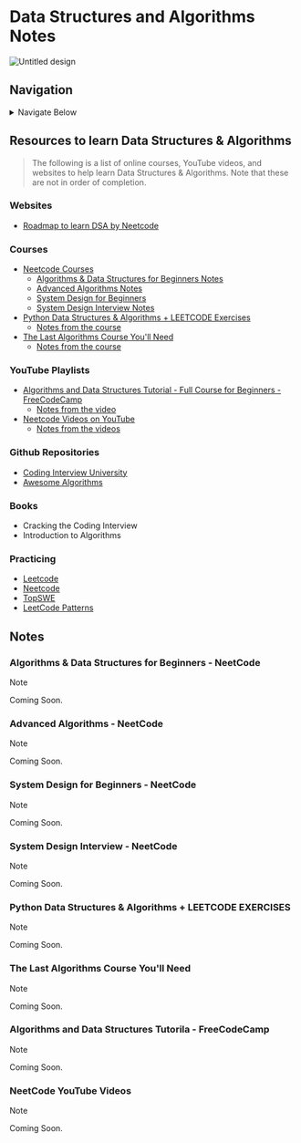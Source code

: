 # Data Structures and Algorithms Notes

![Untitled design](https://github.com/izzatkarimov/DSA-Notes/assets/108251704/44dda9d8-a66b-45c8-a602-6487ff6fa762)

## Navigation

<details>
<summary>Navigate Below</summary>

- [Resources](#resources-to-learn-data-structures--algorithms)
  - [Websites](#websites)
  - [Courses](#courses)
  - [YouTube Playlists](#youtube-playlists)
  - [Github Repositories](#github-repositories)
  - [Books](#books)
  - [Practicing](#practicing)
- [Notes](#notes)
  - [Algorithms & Data Structures for Beginners Notes](#algorithms--data-structures-for-beginners---neetcode)
  - [Advanced Algorithms Notes](#advanced-algorithms---neetcode)
  - [System Design for Beginners](#system-design-for-beginners---neetcode)
  - [System Design Interview Notes](#system-design-interview---neetcode)
  - [Notes from the course](#python-data-structures--algorithms--leetcode-exercises)
  - [Notes from the course](#the-last-algorithms-course-youll-need)
  - [Notes from the video](#algorithms-and-data-structures-tutorila---freecodecamp)
  - [Notes from the videos](#neetcode-youtube-videos)


```ruby
   "Have Fun Learning"
```
</details>

## Resources to learn Data Structures & Algorithms
> The following is a list of online courses, YouTube videos, and websites to help learn Data Structures & Algorithms. Note that these are not in order of completion.

### Websites

- [Roadmap to learn DSA by Neetcode](https://neetcode.io/roadmap)

### Courses

- [Neetcode Courses](https://neetcode.io/courses)
  - [Algorithms & Data Structures for Beginners Notes](#algorithms--data-structures-for-beginners---neetcode)
  - [Advanced Algorithms Notes](#advanced-algorithms---neetcode)
  - [System Design for Beginners](#system-design-for-beginners---neetcode)
  - [System Design Interview Notes](#system-design-interview---neetcode)
- [Python Data Structures & Algorithms + LEETCODE Exercises](https://www.udemy.com/course/data-structures-algorithms-python/?couponCode=ACCAGE0923)
  - [Notes from the course](#python-data-structures--algorithms--leetcode-exercises)
- [The Last Algorithms Course You'll Need](https://frontendmasters.com/courses/algorithms/)
  - [Notes from the course](#the-last-algorithms-course-youll-need)

### YouTube Playlists

- [Algorithms and Data Structures Tutorial - Full Course for Beginners - FreeCodeCamp](https://youtu.be/8hly31xKli0?si=HmAgr-2AlG3hcRZp)
  - [Notes from the video](#algorithms-and-data-structures-tutorila---freecodecamp)
- [Neetcode Videos on YouTube](https://www.youtube.com/@NeetCode)
  - [Notes from the videos](#neetcode-youtube-videos)

### Github Repositories

- [Coding Interview University](https://github.com/jwasham/coding-interview-university)
- [Awesome Algorithms](https://github.com/tayllan/awesome-algorithms)

### Books
- Cracking the Coding Interview
- Introduction to Algorithms

### Practicing
- [Leetcode](https://leetcode.com/)
- [Neetcode](https://neetcode.io/practice)
- [TopSWE](https://topswe.com/)
- [LeetCode Patterns](https://seanprashad.com/leetcode-patterns/)

## Notes

### Algorithms & Data Structures for Beginners - NeetCode

> [!NOTE]
> Coming Soon.

### Advanced Algorithms - NeetCode

> [!NOTE]
> Coming Soon.

### System Design for Beginners - NeetCode

> [!NOTE]
> Coming Soon.

### System Design Interview - NeetCode

> [!NOTE]
> Coming Soon.

### Python Data Structures & Algorithms + LEETCODE EXERCISES

> [!NOTE]
> Coming Soon.

### The Last Algorithms Course You'll Need

> [!NOTE]
> Coming Soon.

### Algorithms and Data Structures Tutorila - FreeCodeCamp

> [!NOTE]
> Coming Soon.

### NeetCode YouTube Videos

> [!NOTE]
> Coming Soon.
